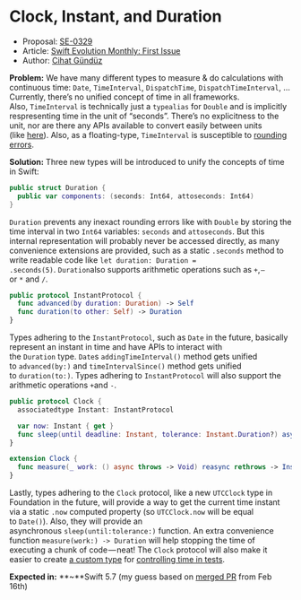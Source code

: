 # Clock, Instant, and Duration

* Proposal: [SE-0329](https://github.com/apple/swift-evolution/blob/main/proposals/0329-clock-instant-duration.md)
* Article: [Swift Evolution Monthly: First Issue](https://www.fline.dev/swift-evolution-monthly-first-issue/#se-0329-clock-instant-and-duration)
* Author: [Cihat Gündüz](https://github.com/Jeehut)

**Problem:**
We have many different types to measure & do calculations with continuous time: `Date`, `TimeInterval`, `DispatchTime`, `DispatchTimeInterval`, …Currently, there’s no unified concept of time in all frameworks. Also, `TimeInterval` is technically just a `typealias` for `Double` and is implicitly respresenting time in the unit of “seconds”. There’s no explicitness to the unit, nor are there any APIs available to convert easily between units (like [here](https://github.com/Flinesoft/HandySwift/blob/main/Sources/HandySwift/Extensions/TimeIntervalExt.swift?ref=fline.dev)). Also, as a floating-type, `TimeInterval` is susceptible to [rounding errors](https://docs.oracle.com/cd/E19957-01/806-3568/ncg_goldberg.html?ref=fline.dev#689).

**Solution:**
Three new types will be introduced to unify the concepts of time in Swift:

```Swift
public struct Duration {
  public var components: (seconds: Int64, attoseconds: Int64)
}
```

`Duration` prevents any inexact rounding errors like with `Double` by storing the time interval in two `Int64` variables: `seconds` and `attoseconds`. But this internal representation will probably never be accessed directly, as many convenience extensions are provided, such as a static `.seconds` method to write readable code like `let duration: Duration = .seconds(5)`. `Duration`also supports arithmetic operations such as `+`, `—` or `*` and `/`.

```Swift
public protocol InstantProtocol {
  func advanced(by duration: Duration) -> Self
  func duration(to other: Self) -> Duration
}
```

Types adhering to the `InstantProtocol`, such as `Date` in the future, basically represent an instant in time and have APIs to interact with the `Duration` type. `Date`s `addingTimeInterval()` method gets unified to `advanced(by:)` and `timeIntervalSince()` method gets unified to `duration(to:)`. Types adhering to `InstantProtocol` will also support the arithmetic operations `+`and `-`.

```Swift
public protocol Clock {
  associatedtype Instant: InstantProtocol

  var now: Instant { get }
  func sleep(until deadline: Instant, tolerance: Instant.Duration?) async throws
}

extension Clock {
  func measure(_ work: () async throws -> Void) reasync rethrows -> Instant.Duration
}
```

Lastly, types adhering to the `Clock` protocol, like a new `UTCClock` type in Foundation in the future, will provide a way to get the current time instant via a static `.now` computed property (so `UTCClock.now` will be equal to `Date()`). Also, they will provide an asynchronous `sleep(until:tolerance:)` function. An extra convenience function `measure(work:) -> Duration` will help stopping the time of executing a chunk of code — neat! The `Clock` protocol will also make it easier to create [a custom type](https://github.com/apple/swift-evolution/blob/main/proposals/0329-clock-instant-duration.md?ref=fline.dev#example-custom-clock) for [controlling time in tests](https://github.com/pointfreeco/combine-schedulers?ref=fline.dev#testscheduler).

**Expected in:** **~**Swift 5.7 (my guess based on [merged PR](https://github.com/apple/swift/pull/40609?ref=fline.dev) from Feb 16th)
